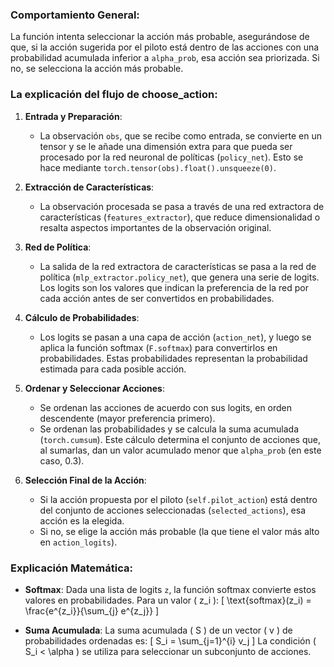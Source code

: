 
### Comportamiento General:
La función intenta seleccionar la acción más probable, asegurándose de que, si la acción sugerida por el piloto está dentro de las acciones con una probabilidad acumulada inferior a `alpha_prob`, esa acción sea priorizada. Si no, se selecciona la acción más probable.

### La explicación del flujo de choose_action:

1. **Entrada y Preparación**:
   - La observación `obs`, que se recibe como entrada, se convierte en un tensor y se le añade una dimensión extra para que pueda ser procesado por la red neuronal de políticas (`policy_net`). Esto se hace mediante `torch.tensor(obs).float().unsqueeze(0)`.

2. **Extracción de Características**:
   - La observación procesada se pasa a través de una red extractora de características (`features_extractor`), que reduce dimensionalidad o resalta aspectos importantes de la observación original.

3. **Red de Política**:
   - La salida de la red extractora de características se pasa a la red de política (`mlp_extractor.policy_net`), que genera una serie de logits. Los logits son los valores que indican la preferencia de la red por cada acción antes de ser convertidos en probabilidades.

4. **Cálculo de Probabilidades**:
   - Los logits se pasan a una capa de acción (`action_net`), y luego se aplica la función softmax (`F.softmax`) para convertirlos en probabilidades. Estas probabilidades representan la probabilidad estimada para cada posible acción.

5. **Ordenar y Seleccionar Acciones**:
   - Se ordenan las acciones de acuerdo con sus logits, en orden descendente (mayor preferencia primero).
   - Se ordenan las probabilidades y se calcula la suma acumulada (`torch.cumsum`). Este cálculo determina el conjunto de acciones que, al sumarlas, dan un valor acumulado menor que `alpha_prob` (en este caso, 0.3).

6. **Selección Final de la Acción**:
   - Si la acción propuesta por el piloto (`self.pilot_action`) está dentro del conjunto de acciones seleccionadas (`selected_actions`), esa acción es la elegida.
   - Si no, se elige la acción más probable (la que tiene el valor más alto en `action_logits`).

### Explicación Matemática:
- **Softmax**: Dada una lista de logits `z`, la función softmax convierte estos valores en probabilidades. Para un valor \( z_i \):
  \[
  \text{softmax}(z_i) = \frac{e^{z_i}}{\sum_{j} e^{z_j}}
  \]
  
- **Suma Acumulada**: La suma acumulada \( S \) de un vector \( v \) de probabilidades ordenadas es:
  \[
  S_i = \sum_{j=1}^{i} v_j
  \]
  La condición \( S_i < \alpha \) se utiliza para seleccionar un subconjunto de acciones.
